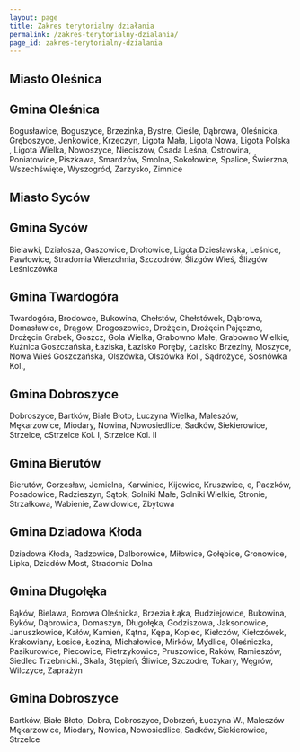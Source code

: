 ```yaml
---
layout: page
title: Zakres terytorialny działania
permalink: /zakres-terytorialny-dzialania/
page_id: zakres-terytorialny-dzialania
---
```


## Miasto Oleśnica

## Gmina Oleśnica

Bogusławice, Boguszyce, Brzezinka, Bystre, Cieśle, Dąbrowa, Oleśnicka, Gręboszyce, Jenkowice, Krzeczyn, Ligota Mała, Ligota Nowa, Ligota Polska , Ligota Wielka, Nowoszyce, Nieciszów, Osada Leśna, Ostrowina, Poniatowice, Piszkawa, Smardzów, Smolna, Sokołowice, Spalice, Świerzna, Wszechświęte, Wyszogród, Zarzysko, Zimnice 

## Miasto Syców

## Gmina Syców

Bielawki, Działosza, Gaszowice, Drołtowice, Ligota Dziesławska, Leśnice, Pawłowice, Stradomia Wierzchnia, Szczodrów, Ślizgów Wieś, Ślizgów Leśniczówka

## Gmina Twardogóra

Twardogóra, Brodowce, Bukowina, Chełstów, Chełstówek, Dąbrowa, Domasławice, Drągów, Drogoszowice, Drożęcin, Drożęcin Pajęczno, Drożęcin Grabek, Goszcz, Gola Wielka, Grabowno Małe, Grabowno Wielkie, Kuźnica Goszczańska, Łaziska, Łazisko Poręby, Łazisko Brzeziny, Moszyce, Nowa Wieś Goszczańska, Olszówka, Olszówka Kol., Sądrożyce, Sosnówka Kol., 

## Gmina Dobroszyce

Dobroszyce, Bartków, Białe Błoto, Łuczyna Wielka, Maleszów, Mękarzowice, Miodary, Nowina, Nowosiedlice, Sadków, Siekierowice, Strzelce, cStrzelce Kol. I, Strzelce Kol. II

## Gmina Bierutów

Bierutów, Gorzesław, Jemielna, Karwiniec, Kijowice, Kruszwice, e, Paczków, Posadowice, Radzieszyn, Sątok, Solniki Małe, Solniki Wielkie, Stronie, Strzałkowa, Wabienie, Zawidowice, Zbytowa

## Gmina Dziadowa Kłoda

Dziadowa Kłoda, Radzowice, Dalborowice, Miłowice, Gołębice, Gronowice, Lipka, Dziadów Most, Stradomia Dolna

## Gmina Długołęka

Bąków, Bielawa, Borowa Oleśnicka, Brzezia Łąka, Budziejowice, Bukowina, Byków, Dąbrowica, Domaszyn, Długołęka, Godziszowa, Jaksonowice, Januszkowice, Kałów, Kamień, Kątna, Kępa, Kopiec, Kiełczów, Kiełczówek, Krakowiany, Łosice, Łozina, Michałowice, Mirków, Mydlice, Oleśniczka, Pasikurowice, Piecowice, Pietrzykowice, Pruszowice, Raków, Ramieszów, Siedlec Trzebnicki., Skala, Stępień, Śliwice, Szczodre, Tokary, Węgrów, Wilczyce, Zaprażyn

## Gmina Dobroszyce

Bartków, Białe Błoto, Dobra, Dobroszyce, Dobrzeń, Łuczyna W., Maleszów Mękarzowice, Miodary, Nowica, Nowosiedlice, Sadków, Siekierowice, Strzelce

